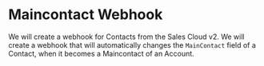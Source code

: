 # Maincontact Webhook

We will create a webhook for Contacts from the Sales Cloud v2.
We will create a webhook that will automatically changes the `MainContact` field of a Contact, when it becomes a Maincontact of an Account.
